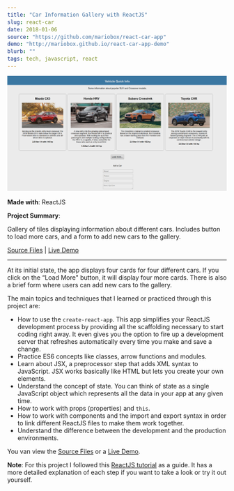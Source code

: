 ```yaml
---
title: "Car Information Gallery with ReactJS"
slug: react-car
date: 2018-01-06
source: "https://github.com/mariobox/react-car-app"
demo: "http://mariobox.github.io/react-car-app-demo"
blurb: ""
tags: tech, javascript, react
---
```


<img src="../img/react-car.png" class="profile">

**Made with**: <i class="icon-reactjs"></i> ReactJS

**Project Summary**:

Gallery of tiles displaying information about different cars. Includes button to load more cars, and a form to add new cars to the gallery.

[Source Files](https://github.com/mariobox/react-car-app) | [Live Demo](http://mariobox.github.io/react-car-app-demo)<hr class="art"/>

At its initial state, the app displays four cards for four different cars. If you click on the &#8220;Load More" button, it will display four more cards. There is also a brief form where users can add new cars to the gallery.

The main topics and techniques that I learned or practiced through this project are:

* How to use the <code>create-react-app</code>. This app simplifies your ReactJS development process by providing all the scaffolding necessary to start coding right away. It even gives you the option to fire up a development server that refreshes automatically every time you make and save a change.
* Practice ES6 concepts like classes, arrow functions and modules.
* Learn about JSX, a preprocessor step that adds XML syntax to JavaScript. JSX works basically like HTML but lets you create your own elements.
* Understand the concept of state. You can think of state as a single JavaScript object which represents all the data in your app at any given time.
* How to work with props (properties) and <code>this</code>.
* How to work with components and the import and export syntax in order to link different ReactJS files to make them work together.
* Understand the difference between the development and the production environments.

You van view the [Source Files](https://github.com/mariobox/react-car-app) or a [Live Demo](http://mariobox.github.io/react-car-app-demo).

**Note**: For this project I followed this [ReactJS tutorial](https://code.tutsplus.com/series/react-crash-course-for-beginners--cms-1204) as a guide. It has a more detailed explanation of each step if you want to take a look or try it out yourself.
